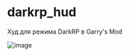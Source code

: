 # darkrp_hud
Худ для режима DarkRP в Garry's Mod





![image](https://github.com/FannDrann/darkrp_hud/assets/124501545/7478bdf4-659f-429f-9316-42ef8b0af497)
